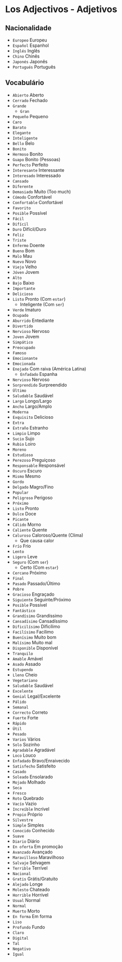 # Los Adjectivos - Adjetivos

## Nacionalidade

-   `Europeo` Europeu
-   `Español` Espanhol
-   `Inglés` Inglês
-   `Chino` Chinês
-   `Japonés` Japonês
-   `Portugués` Português

## Vocabulário

-   `Abierto` Aberto
-   `Cerrado` Fechado
-   `Grande`
    -   `Gran`
-   `Pequeño` Pequeno
-   `Caro`
-   `Barato`
-   `Elegante`
-   `Inteligente`
-   `Bello` Belo
-   `Bonito`
-   `Hermoso` Bonito
-   `Guapo` Bonito (Pessoas)
-   `Perfecto` Perfeito
-   `Interesante` Interessante
-   `Interesado` Interessado
-   `Cansado`
-   `Diferente`
-   `Demasiado` Muito (Too much)
-   `Cómodo` Confortável
-   `Confortable` Confortável
-   `Favorito`
-   `Posible` Possível
-   `Fácil`
-   `Difícil`
-   `Duro` Difícil/Duro
-   `Feliz`
-   `Triste`
-   `Enfermo` Doente
-   `Bueno` Bom
-   `Malo` Mau
-   `Nuevo` Novo
-   `Viejo` Velho
-   `Jóven` Jovem
-   `Alto`
-   `Bajo` Baixo
-   `Importante`
-   `Delicioso`
-   `Listo` Pronto (Com `estar`)
    -   Inteligente (Com `ser`)
-   `Verde` Imaturo
-   `Ocupado`
-   `Aburrido` Entediante
-   `Divertido`
-   `Nervioso` Nervoso
-   `Joven` Jovem
-   `Simpático`
-   `Preocupado`
-   `Famoso`
-   `Emocionante`
-   `Emocionada`
-   `Enojado` Com raiva (América Latina)
    -   `Enfadado` Espanha
-   `Nervioso` Nervoso
-   `Sorprendido` Surpreendido
-   `Último`
-   `Saludable` Saudável
-   `Largo` Longo/Largo
-   `Ancho` Largo/Amplo
-   `Moderna`
-   `Exquisito` Delicioso
-   `Extra`
-   `Extraño` Estranho
-   `Limpio` Limpo
-   `Sucio` Sujo
-   `Rubio` Loiro
-   `Moreno`
-   `Estudioso`
-   `Perezoso` Preguiçoso
-   `Responsable` Responsável
-   `Oscuro` Escuro
-   `Mismo` Mesmo
-   `Gordo`
-   `Delgado` Magro/Fino
-   `Popular`
-   `Peligroso` Perigoso
-   `Próximo`
-   `Listo` Pronto
-   `Dulce` Doce
-   `Picante`
-   `Cálido` Morno
-   `Caliente` Quente
-   `Caluroso` Caloroso/Quente (Clima)
    -   Que causa calor
-   `Frío` Frio
-   `Lento`
-   `Ligero` Leve
-   `Seguro` (Com `ser`)
    -   Certo (Com `estar`)
-   `Cercano` Próximo
-   `Final`
-   `Pasado` Passado/Último
-   `Pobre`
-   `Gracioso` Engraçado
-   `Siguiente` Seguinte/Próximo
-   `Posible` Possível
-   `Fantástico`
-   `Grandísimo` Grandíssimo
-   `Cansadísimo` Cansadíssimo
-   `Dificilísimo` Dificílimo
-   `Facilísimo` Facílimo
-   `Buenísimo` Muito bom
-   `Malísimo` Muito mal
-   `Disponible` Disponível
-   `Tranquilo`
-   `Amable` Amável
-   `Asado` Assado
-   `Estupendo`
-   `Lleno` Cheio
-   `Vegetariano`
-   `Saludable` Saudável
-   `Excelente`
-   `Genial` Legal/Excelente
-   `Pálido`
-   `Semanal`
-   `Correcto` Correto
-   `Fuerte` Forte
-   `Rápido`
-   `Útil`
-   `Pesado`
-   `Varios` Vários
-   `Solo` Sozinho
-   `Agradable` Agradável
-   `Loco` Louco
-   `Enfadado` Bravo/Enraivecido
-   `Satisfecho` Satisfeito
-   `Casado`
-   `Soleado` Ensolarado
-   `Mojado` Molhado
-   `Seca`
-   `Fresco`
-   `Roto` Quebrado
-   `Vacío` Vazio
-   `Increíble` Incrível
-   `Propio` Próprio
-   `Silvestre`
-   `Simple` Simples
-   `Conocido` Conhecido
-   `Suave`
-   `Diario` Diário
-   `En oferta` Em promoção
-   `Avanzado` Avançado
-   `Maravilloso` Maravilhoso
-   `Salvaje` Selvagem
-   `Terrible` Terrível
-   `Nacional`
-   `Gratis` Grátis/Gratuito
-   `Alejado` Longe
-   `Molesto` Chateado
-   `Horrible` Horrível
-   `Usual` Normal
-   `Normal`
-   `Muerto` Morto
-   `En forma` Em forma
-   `Liso`
-   `Profundo` Fundo
-   `Claro`
-   `Digital`
-   `Tal`
-   `Negativo`
-   `Igual`
